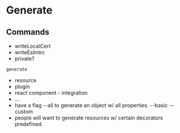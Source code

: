 # Generate

## Commands
- writeLocalCert
- writeEslintrc
- private?


`generate`
- resource
- plugin
- react component - integration
- ...
- have a flag --all to generate an object w/ all properties. --basic --custom
- people will want to generate resources w/ certain decorators predefined.

